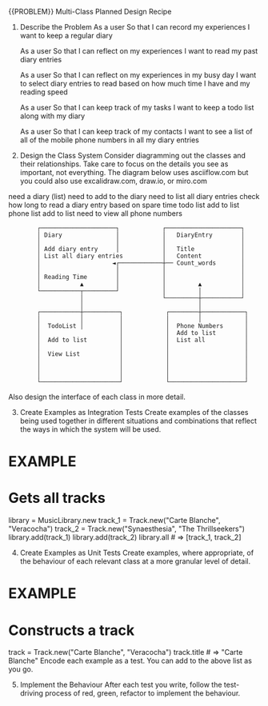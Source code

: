   {{PROBLEM}} Multi-Class Planned Design Recipe

1. Describe the Problem
    As a user
    So that I can record my experiences
    I want to keep a regular diary

    As a user
    So that I can reflect on my experiences
    I want to read my past diary entries

    As a user
    So that I can reflect on my experiences in my busy day
    I want to select diary entries to read based on how much time I have and my reading speed

    As a user
    So that I can keep track of my tasks
    I want to keep a todo list along with my diary

    As a user
    So that I can keep track of my contacts
    I want to see a list of all of the mobile phone numbers in all my diary entries

2. Design the Class System
Consider diagramming out the classes and their relationships. Take care to focus on the details you see as important, not everything. The diagram below uses asciiflow.com but you could also use excalidraw.com, draw.io, or miro.com

need a diary (list)
need to add to the diary
need to list all diary entries
check how long to read a diary entry based on spare time
todo list
add to list
phone list
add to list
need to view all phone numbers





            ┌─────────────────────┐            ┌─────────────────────┐
            │ Diary               │            │   DiaryEntry        │
            │                     │            │                     │
            │ Add diary entry     │            │   Title             │
            │ List all diary entries           │   Content           │
            │                    ◄┌────────────┼── Count_words       │
            │                     │            │                     │
            │ Reading Time        │            │                     │
            │           ▲         │            │         ▲           │
            └───────────┬─────────┘            │         │           │
                        │                      └─────────┼───────────┘
                        │                                │
            ┌───────────┼──────────┐            ┌────────┼────────────┐
            │           │          │            │        │            │
            │  TodoList │          │            │  Phone Numbers      │
            │                      │            │  Add to list        │
            │  Add to list         │            │  List all           │
            │                      │            │                     │
            │  View List           │            │                     │
            │                      │            │                     │
            │                      │            │                     │
            │                      │            │                     │
            └──────────────────────┘            └─────────────────────┘







Also design the interface of each class in more detail.

3. Create Examples as Integration Tests
Create examples of the classes being used together in different situations and combinations that reflect the ways in which the system will be used.

# EXAMPLE

# Gets all tracks
library = MusicLibrary.new
track_1 = Track.new("Carte Blanche", "Veracocha")
track_2 = Track.new("Synaesthesia", "The Thrillseekers")
library.add(track_1)
library.add(track_2)
library.all # => [track_1, track_2]

4. Create Examples as Unit Tests
Create examples, where appropriate, of the behaviour of each relevant class at a more granular level of detail.

# EXAMPLE

# Constructs a track
track = Track.new("Carte Blanche", "Veracocha")
track.title # => "Carte Blanche"
Encode each example as a test. You can add to the above list as you go.

5. Implement the Behaviour
After each test you write, follow the test-driving process of red, green, refactor to implement the behaviour.